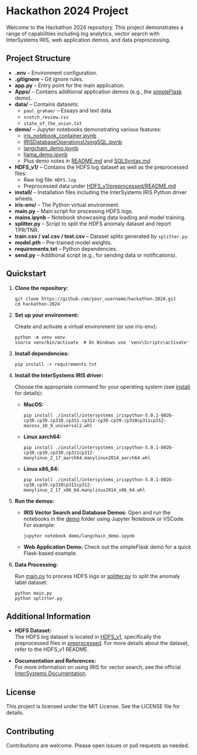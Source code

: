 # Hackathon 2024 Project

Welcome to the Hackathon 2024 repository. This project demonstrates a range of capabilities including log analytics, vector search with InterSystems IRIS, web application demos, and data preprocessing.

## Project Structure

- **.env** – Environment configuration.
- **.gitignore** – Git ignore rules.
- **app.py** – Entry point for the main application.
- **Apps/** – Contains additional application demos (e.g., the [simpleFlask](Apps/simpleFlask/README.md) demo).
- **data/** – Contains datasets:
  - `paul_graham/` – Essays and text data.
  - `scotch_review.csv`
  - `state_of_the_union.txt`
- **demo/** – Jupyter notebooks demonstrating various features:
  - [iris_notebook_container.ipynb](demo/iris_notebook_container.ipynb)
  - [IRISDatabaseOperationsUsingSQL.ipynb](demo/IRISDatabaseOperationsUsingSQL.ipynb)
  - [langchain_demo.ipynb](demo/langchain_demo.ipynb)
  - [llama_demo.ipynb](demo/llama_demo.ipynb)
  - Plus demo notes in [README.md](demo/README.md) and [SQLSyntax.md](demo/SQLSyntax.md)
- **HDFS_v1/** – Contains the HDFS log dataset as well as the preprocessed files:
  - Raw log file: `HDFS.log`
  - Preprocessed data under [HDFS_v1/preprocessed/README.md](HDFS_v1/preprocessed/README.md)
- **install/** – Installation files including the InterSystems IRIS Python driver wheels.
- **iris-env/** – The Python virtual environment.
- **main.py** – Main script for processing HDFS logs.
- **mains.ipynb** – Notebook showcasing data loading and model training.
- **splitter.py** – Script to split the HDFS anomaly dataset and report TPR/TNR.
- **train.csv / val.csv / test.csv** – Dataset splits generated by `splitter.py`.
- **model.pth** – Pre-trained model weights.
- **requirements.txt** – Python dependencies.
- **send.py** – Additional script (e.g., for sending data or notifications).

## Quickstart

1. **Clone the repository:**

    ```Shell
    git clone https://github.com/your_username/hackathon-2024.git
    cd hackathon-2024
    ```

2. **Set up your environment:**

   Create and activate a virtual environment (or use iris-env):

    ```Shell
    python -m venv venv
    source venv/bin/activate  # On Windows use 'venv\Scripts\activate'
    ```

3. **Install dependencies:**

    ```Shell
    pip install -r requirements.txt
    ```

4. **Install the InterSystems IRIS driver:**

   Choose the appropriate command for your operating system (see [install](http://_vscodecontentref_/1) for details):

    - **MacOS:**
      ```Shell
      pip install ./install/intersystems_irispython-5.0.1-8026-cp38.cp39.cp310.cp311.cp312-cp38.cp39.cp310cp311cp312-macosx_10_9_universal2.whl
      ```

    - **Linux aarch64:**
      ```Shell
      pip install ./install/intersystems_irispython-5.0.1-8026-cp38.cp39.cp310.cp311cp312-manylinux_2_17_aarch64.manylinux2014_aarch64.whl
      ```

    - **Linux x86_64:**
      ```Shell
      pip install ./install/intersystems_irispython-5.0.1-8026-cp38.cp39.cp310cp311cp312-manylinux_2_17_x86_64.manylinux2014_x86_64.whl
      ```

5. **Run the demos:**

   - **IRIS Vector Search and Database Demos:**
     Open and run the notebooks in the [demo](http://_vscodecontentref_/2) folder using Jupyter Notebook or VSCode. For example:
     
     ```Shell
     jupyter notebook demo/langchain_demo.ipynb
     ```

   - **Web Application Demo:**
     Check out the simpleFlask demo for a quick Flask-based example.

6. **Data Processing:**

   Run [main.py](http://_vscodecontentref_/3) to process HDFS logs or [splitter.py](http://_vscodecontentref_/4) to split the anomaly label dataset:
   
    ```Shell
    python main.py
    python splitter.py
    ```

## Additional Information

- **HDFS Dataset:**  
  The HDFS log dataset is located in [HDFS_v1](http://_vscodecontentref_/5), specifically the preprocessed files in [preprocessed](http://_vscodecontentref_/6). For more details about the dataset, refer to the HDFS_v1 README.

- **Documentation and References:**  
  For more information on using IRIS for vector search, see the official [InterSystems Documentation](https://docs.intersystems.com/).

## License

This project is licensed under the MIT License. See the LICENSE file for details.

## Contributing

Contributions are welcome. Please open issues or pull requests as needed.